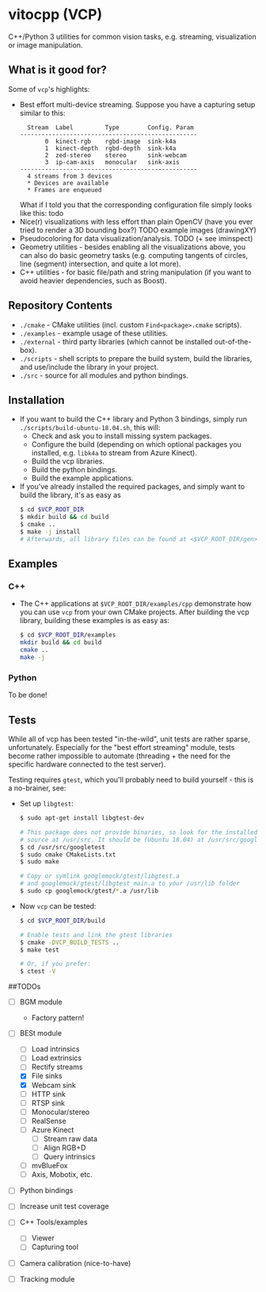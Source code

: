 # vitocpp (VCP)
C++/Python 3 utilities for common vision tasks, e.g. streaming, visualization or image manipulation.


## What is it good for?
Some of `vcp`'s highlights:
* Best effort multi-device streaming. Suppose you have a capturing setup similar to this:
  ```
    Stream  Label         Type        Config. Param
  --------------------------------------------------
         0  kinect-rgb    rgbd-image  sink-k4a  
         1  kinect-depth  rgbd-depth  sink-k4a
         2  zed-stereo    stereo      sink-webcam 
         3  ip-cam-axis   monocular   sink-axis
  --------------------------------------------------
    4 streams from 3 devices
    * Devices are available
    * Frames are enqueued
  ```
  What if I told you that the corresponding configuration file simply looks like this: todo
* Nice(r) visualizations with less effort than plain OpenCV (have you ever tried to render a 3D bounding box?)
TODO example images (drawingXY)
* Pseudocoloring for data visualization/analysis.
TODO (+ see iminspect)
* Geometry utilities - besides enabling all the visualizations above, you can also do basic geometry tasks (e.g. computing tangents of circles, line (segment) intersection, and quite a lot more).
* C++ utilities - for basic file/path and string manipulation (if you want to avoid heavier dependencies, such as Boost).


## Repository Contents
* `./cmake` - CMake utilities (incl. custom `Find<package>.cmake` scripts).
* `./examples` - example usage of these utilities.
* `./external` - third party libraries (which cannot be installed out-of-the-box).
* `./scripts` - shell scripts to prepare the build system, build the libraries, and use/include the library in your project.
* `./src` - source for all modules and python bindings.


## Installation
* If you want to build the C++ library and Python 3 bindings, simply run `./scripts/build-ubuntu-18.04.sh`, this will:
  * Check and ask you to install missing system packages.
  * Configure the build (depending on which optional packages you installed, e.g. `libk4a` to stream from Azure Kinect).
  * Build the vcp libraries.
  * Build the python bindings.
  * Build the example applications.
* If you've already installed the required packages, and simply want to build the library, it's as easy as
  ```bash
  $ cd $VCP_ROOT_DIR
  $ mkdir build && cd build
  $ cmake ..
  $ make -j install
  # Afterwards, all library files can be found at <$VCP_ROOT_DIR/gen>
  ```


## Examples
### C++
* The C++ applications at `$VCP_ROOT_DIR/examples/cpp` demonstrate how you can use `vcp` from your own CMake projects. After building the vcp library, building these examples is as easy as:
  ```bash
  $ cd $VCP_ROOT_DIR/examples
  mkdir build && cd build
  cmake ..
  make -j
  ```


### Python
To be done!


## Tests
While all of vcp has been tested "in-the-wild", unit tests are rather sparse, unfortunately.
Especially for the "best effort streaming" module, tests become rather impossible to automate (threading + the need for the specific hardware connected to the test server).

Testing requires `gtest`, which you'll probably need to build yourself - this is a no-brainer, see:
* Set up `libgtest`:
  ```bash
  $ sudo apt-get install libgtest-dev

  # This package does not provide binaries, so look for the installed
  # source at /usr/src. It should be (Ubuntu 18.04) at /usr/src/googletest.
  $ cd /usr/src/googletest
  $ sudo cmake CMakeLists.txt
  $ sudo make

  # Copy or symlink googlemock/gtest/libgtest.a 
  # and googlemock/gtest/libgtest_main.a to your /usr/lib folder
  $ sudo cp googlemock/gtest/*.a /usr/lib
  ```
* Now `vcp` can be tested:
  ```bash
  $ cd $VCP_ROOT_DIR/build

  # Enable tests and link the gtest libraries
  $ cmake -DVCP_BUILD_TESTS ..
  $ make test 

  # Or, if you prefer:
  $ ctest -V
  ```


##TODOs
* [ ] BGM module
  * Factory pattern!
* [ ] BESt module
  * [ ] Load intrinsics
  * [ ] Load extrinsics
  * [ ] Rectify streams
  * [x] File sinks
  * [x] Webcam sink
  * [ ] HTTP sink
  * [ ] RTSP sink
  * [ ] Monocular/stereo
  * [ ] RealSense
  * [ ] Azure Kinect
    * [ ] Stream raw data
    * [ ] Align RGB+D
    * [ ] Query intrinsics
  * [ ] mvBlueFox
  * [ ] Axis, Mobotix, etc.
* [ ] Python bindings
* [ ] Increase unit test coverage
* [ ] C++ Tools/examples
  * [ ] Viewer
  * [ ] Capturing tool
* [ ] Camera calibration (nice-to-have)
* [ ] Tracking module

